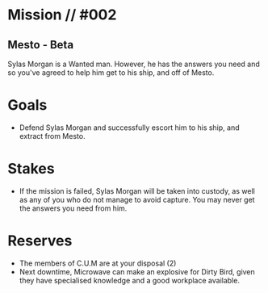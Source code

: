 # Mission // #002
## Mesto - Beta

Sylas Morgan is a Wanted man. However, he has the answers you need and so you've agreed to help him get to his ship, and off of Mesto.

# Goals
- Defend Sylas Morgan and successfully escort him to his ship, and extract from Mesto.

# Stakes
- If the mission is failed, Sylas Morgan will be taken into custody, as well as any of you who do not manage to avoid capture. You may never get the answers you need from him.

# Reserves
- The members of C.U.M are at your disposal (2)
- Next downtime, Microwave can make an explosive for Dirty Bird, given they have specialised knowledge and a good workplace available.